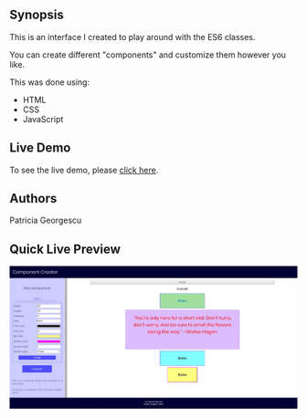 ## Synopsis

This is an interface I created to play around with the ES6 classes.

You can create different "components" and customize them however you like.

This was done using:

* HTML
* CSS
* JavaScript

## Live Demo

To see the live demo, please [click here](https://patriciageo3.github.io/component-creator/).

## Authors

Patricia Georgescu

## Quick Live Preview
![Alt text](assets/preview.JPG "Preview")